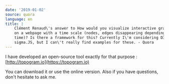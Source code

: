 ```yaml
---
date: '2019-01-02'
source: quora
language: en
title: |
    Clément Renaud\'s answer to How would you visualize interactive graphs
    on a webpage with a time scale (nodes, edges disappearing depending on
    time)? Is there a framework for this? Currently I\'m considering D3 or
    sigma.JS, but I can\'t really find examples for these. - Quora
---
```


I have developed an open-source tool exactly for that purpose :
[http://topogram.io](https://topogram.io)

You can download it or use the online version. Also if you have
questions, don't hesitate to ask me.

